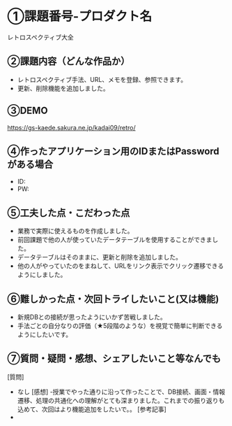 # ①課題番号-プロダクト名

レトロスペクティブ大全

## ②課題内容（どんな作品か）

- レトロスペクティブ手法、URL、メモを登録、参照できます。
- 更新、削除機能を追加しました。

## ③DEMO

https://gs-kaede.sakura.ne.jp/kadai09/retro/

## ④作ったアプリケーション用のIDまたはPasswordがある場合

- ID: 
- PW: 

## ⑤工夫した点・こだわった点

- 業務で実際に使えるものを作成しました。
- 前回課題で他の人が使っていたデータテーブルを使用することができました。
- データテーブルはそのままに、更新と削除を追加しました。
- 他の人がやっていたのをまねして、URLをリンク表示でクリック遷移できるようにしました。
  
## ⑥難しかった点・次回トライしたいこと(又は機能)

- 新規DBとの接続が思ったようにいかず苦戦しました。
- 手法ごとの自分なりの評価（★5段階のような）を視覚で簡単に判断できるようにしたいです。

## ⑦質問・疑問・感想、シェアしたいこと等なんでも

 [質問]
- なし
 [感想]
-授業でやった通りに沿って作ったことで、DB接続、画面・情報遷移、処理の共通化への理解がとても深まりました。これまでの振り返りも込めて、次回はより機能追加をしたいで。。
 [参考記事]
-   
